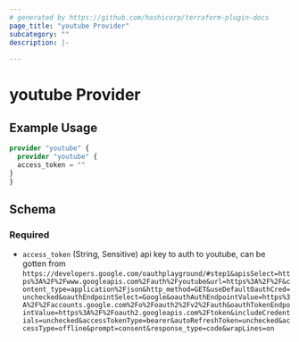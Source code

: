 ```yaml
---
# generated by https://github.com/hashicorp/terraform-plugin-docs
page_title: "youtube Provider"
subcategory: ""
description: |-
  
---
```


# youtube Provider



## Example Usage

```terraform
provider "youtube" {
  provider "youtube" {
  access_token = ""
}
}
```

<!-- schema generated by tfplugindocs -->
## Schema

### Required

- `access_token` (String, Sensitive) api key to auth to youtube, can be gotten from `https://developers.google.com/oauthplayground/#step1&apisSelect=https%3A%2F%2Fwww.googleapis.com%2Fauth%2Fyoutube&url=https%3A%2F%2F&content_type=application%2Fjson&http_method=GET&useDefaultOauthCred=unchecked&oauthEndpointSelect=Google&oauthAuthEndpointValue=https%3A%2F%2Faccounts.google.com%2Fo%2Foauth2%2Fv2%2Fauth&oauthTokenEndpointValue=https%3A%2F%2Foauth2.googleapis.com%2Ftoken&includeCredentials=unchecked&accessTokenType=bearer&autoRefreshToken=unchecked&accessType=offline&prompt=consent&response_type=code&wrapLines=on`
